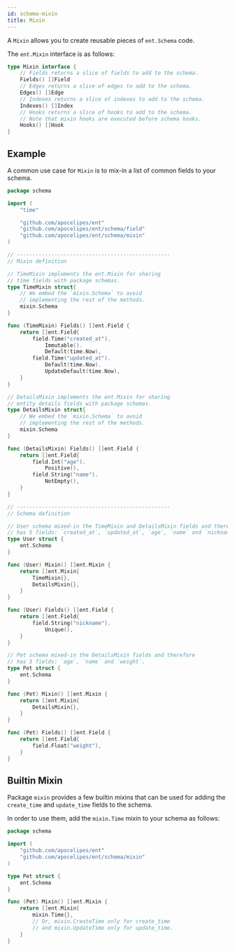 ```yaml
---
id: schema-mixin
title: Mixin
---
```

 
A `Mixin` allows you to create reusable pieces of `ent.Schema` code.

The `ent.Mixin` interface is as follows:

```go
type Mixin interface {
	// Fields returns a slice of fields to add to the schema.
	Fields() []Field
	// Edges returns a slice of edges to add to the schema.
	Edges() []Edge
	// Indexes returns a slice of indexes to add to the schema.
	Indexes() []Index
	// Hooks returns a slice of hooks to add to the schema.
	// Note that mixin hooks are executed before schema hooks.
	Hooks() []Hook
}
```

## Example

A common use case for `Mixin` is to mix-in a list of common fields to your schema.

```go
package schema

import (
	"time"

	"github.com/apocelipes/ent"
	"github.com/apocelipes/ent/schema/field"
	"github.com/apocelipes/ent/schema/mixin"
)

// -------------------------------------------------
// Mixin definition

// TimeMixin implements the ent.Mixin for sharing
// time fields with package schemas.
type TimeMixin struct{
	// We embed the `mixin.Schema` to avoid
	// implementing the rest of the methods.
	mixin.Schema
}

func (TimeMixin) Fields() []ent.Field {
	return []ent.Field{
		field.Time("created_at").
			Immutable().
			Default(time.Now),
		field.Time("updated_at").
			Default(time.Now).
			UpdateDefault(time.Now),
	}
}

// DetailsMixin implements the ent.Mixin for sharing
// entity details fields with package schemas.
type DetailsMixin struct{
	// We embed the `mixin.Schema` to avoid
	// implementing the rest of the methods.
	mixin.Schema
}

func (DetailsMixin) Fields() []ent.Field {
	return []ent.Field{
		field.Int("age").
			Positive(),
		field.String("name").
			NotEmpty(),
	}
}

// -------------------------------------------------
// Schema definition

// User schema mixed-in the TimeMixin and DetailsMixin fields and therefore
// has 5 fields: `created_at`, `updated_at`, `age`, `name` and `nickname`.
type User struct {
	ent.Schema
}

func (User) Mixin() []ent.Mixin {
	return []ent.Mixin{
		TimeMixin{},
		DetailsMixin{},
	}
}

func (User) Fields() []ent.Field {
	return []ent.Field{
		field.String("nickname").
			Unique(),
	}
}

// Pet schema mixed-in the DetailsMixin fields and therefore
// has 3 fields: `age`, `name` and `weight`.
type Pet struct {
	ent.Schema
}

func (Pet) Mixin() []ent.Mixin {
	return []ent.Mixin{
		DetailsMixin{},
	}
}

func (Pet) Fields() []ent.Field {
	return []ent.Field{
		field.Float("weight"),
	}
}
```

## Builtin Mixin

Package `mixin` provides a few builtin mixins that can be used
for adding the `create_time` and `update_time` fields to the schema.

In order to use them, add the `mixin.Time` mixin to your schema as follows:
```go
package schema

import (
	"github.com/apocelipes/ent"
	"github.com/apocelipes/ent/schema/mixin"
)

type Pet struct {
	ent.Schema
}

func (Pet) Mixin() []ent.Mixin {
	return []ent.Mixin{
		mixin.Time{},
		// Or, mixin.CreateTime only for create_time
		// and mixin.UpdateTime only for update_time.
	}
}
```
